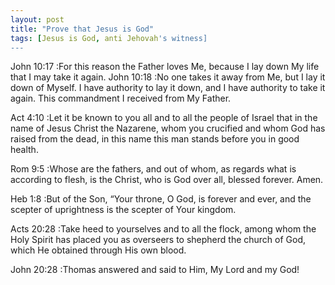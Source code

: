 ```yaml
---
layout: post
title: "Prove that Jesus is God"
tags: [Jesus is God, anti Jehovah's witness]
---
```


John 10:17
:For this reason the Father loves Me, because I lay down My life that I may take it again.
John 10:18
:No one takes it away from Me, but I lay it down of Myself. I have authority to lay it down, and I have authority to take it again. This commandment I received from My Father.

Act 4:10
:Let it be known to you all and to all the people of Israel that in the name of Jesus Christ the Nazarene, whom you crucified and whom God has raised from the dead, in this name this man stands before you in good health.

Rom 9:5
:Whose are the fathers, and out of whom, as regards what is according to flesh, is the Christ, who is God over all, blessed forever. Amen.

Heb 1:8
:But of the Son, “Your throne, O God, is forever and ever, and the scepter of uprightness is the scepter of Your kingdom.

Acts 20:28
:Take heed to yourselves and to all the flock, among whom the Holy Spirit has placed you as overseers to shepherd the church of God, which He obtained through His own blood.

John 20:28
:Thomas answered and said to Him, My Lord and my God!
